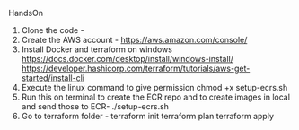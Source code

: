 HandsOn
1) Clone the code - 
2) Create the AWS account - https://aws.amazon.com/console/
3) Install Docker and terraform on windows
https://docs.docker.com/desktop/install/windows-install/
https://developer.hashicorp.com/terraform/tutorials/aws-get-started/install-cli
4) Execute the linux command to give permission
chmod +x setup-ecrs.sh
5) Run this on terminal to create the ECR repo and to create images in local
and send those to ECR- ./setup-ecrs.sh
6) Go to terraform folder -
terraform init
terraform plan
terraform apply
